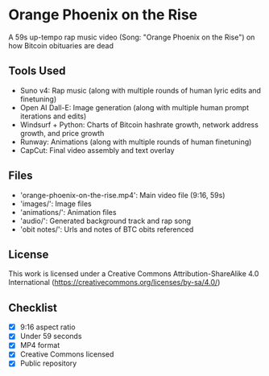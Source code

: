# Orange Phoenix on the Rise
A 59s up-tempo rap music video (Song: "Orange Phoenix on the Rise") on how Bitcoin obituaries are dead

## Tools Used
- Suno v4: Rap music (along with multiple rounds of human lyric edits and finetuning)
- Open AI Dall-E: Image generation (along with multiple human prompt iterations and edits)
- Windsurf + Python: Charts of Bitcoin hashrate growth, network address growth, and price growth
- Runway: Animations (along with multiple rounds of human finetuning)
- CapCut: Final video assembly and text overlay

## Files
- 'orange-phoenix-on-the-rise.mp4': Main video file (9:16, 59s)
- 'images/': Image files
- 'animations/': Animation files
- 'audio/': Generated background track and rap song
- 'obit notes/': Urls and notes of BTC obits referenced

## License
This work is licensed under a Creative Commons Attribution-ShareAlike 4.0 International (https://creativecommons.org/licenses/by-sa/4.0/) 

## Checklist
- [x] 9:16 aspect ratio
- [x] Under 59 seconds
- [x] MP4 format
- [x] Creative Commons licensed
- [x] Public repository
